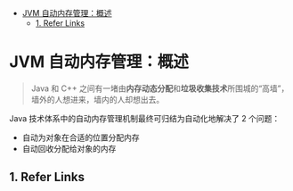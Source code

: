 - [JVM 自动内存管理：概述](#jvm-自动内存管理概述)
  - [1. Refer Links](#1-refer-links)

# JVM 自动内存管理：概述

> Java 和 C++ 之间有一堵由**内存动态分配**和**垃圾收集技术**所围城的“高墙”，墙外的人想进来，墙内的人却想出去。

Java 技术体系中的自动内存管理机制最终可归结为自动化地解决了 2 个问题：
- 自动为对象在合适的位置分配内存
- 自动回收分配给对象的内存

## 1. Refer Links